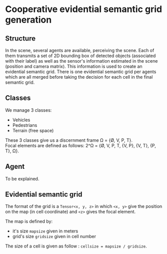 # Cooperative evidential semantic grid generation

## Structure
In the scene, several agents are available, perceiving the scene. Each of them transmits a set of 2D bounding box of detected objects (associated with their label) as well as the sensor's information estimated in the scene (position and camera matrix). This information is used to create an evidential semantic grid. There is one evidential semantic grid per agents which are all merged before taking the decision for each cell in the final semantic grid.

## Classes
We manage 3 classes:
- Vehicles
- Pedestrians
- Terrain (free space)

These 3 classes give us a discernment frame Ω = {Ø, V, P, T}.\
Focal elements are defined as follows: 
2^Ω = {Ø, V, P, T, {V, P}, {V, T}, {P, T}, Ω}.


## Agent
To be explained.


## Evidential semantic grid
The format of the grid is a `Tensor<x, y, z>` in which `<x, y>` give the position on the map (in cell coordinate) and `<z>` gives the focal element.

The map is defined by:
- it's size `mapsize` given in meters
- grid's size `gridsize` given in cell number

The size of a cell is given as follow : `cellsize = mapsize / gridsize`.

